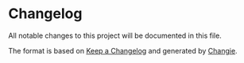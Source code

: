 # Changelog

All notable changes to this project will be documented in this file.

The format is based on [Keep a Changelog](https://keepachangelog.com/en/1.1.0/) and generated by [Changie](https://github.com/miniscruff/changie). 